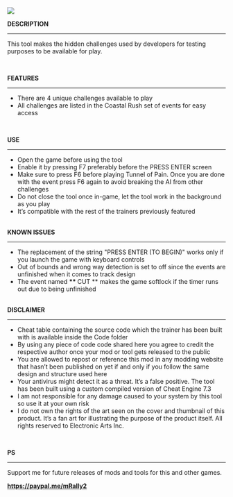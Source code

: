 <img src="https://public-files.gumroad.com/w7ide1k88wfhxdrrxxwq1i5eh89d">
<div class="rich-text">
   <p><strong>DESCRIPTION</strong></p>
   <hr>
   <p>This tool makes the hidden challenges used by developers for testing purposes to be available for play.</p>
   <p><br></p>
   <p><strong>FEATURES</strong></p>
   <hr>
   <ul>
      <li>There are 4 unique challenges available to play</li>
      <li>All challenges are listed in the Coastal Rush set of events for easy access</li>
   </ul>
   <p><br></p>
   <p><strong>USE</strong></p>
   <hr>
   <ul>
      <li>Open the game before using the tool</li>
      <li>Enable it by pressing F7 preferably before the PRESS ENTER screen</li>
      <li>Make sure to press F6 before playing Tunnel of Pain. Once you are done with the event press F6 again to avoid breaking the AI from other challenges</li>
      <li>Do not close the tool once in-game, let the tool work in the background as you play</li>
      <li>It’s compatible with the rest of the trainers previously featured<br><br></li>
   </ul>
   <p><strong>KNOWN ISSUES</strong></p>
   <hr>
   <ul>
      <li>The replacement of the string "PRESS ENTER (TO BEGIN)" works only if you launch the game with keyboard controls</li>
      <li>Out of bounds and wrong way detection is set to off since the events are unfinished when it comes to track design</li>
      <li>The event named&nbsp;<strong>**&nbsp;</strong>CUT ** makes the game softlock if the timer runs out due to being unfinished<br><br></li>
   </ul>
   <p><strong>DISCLAIMER</strong></p>
   <hr>
   <ul>
      <li>Cheat table containing the source code which the trainer has been built with is available inside the Code folder</li>
      <li>By using any piece of code code shared here you agree to credit the respective author once your mod or tool gets released to the public</li>
      <li>You are allowed to repost or reference this mod in any modding website that hasn’t been published on yet if and only if you follow the same design and structure used here</li>
      <li>Your antivirus might detect it as a threat. It’s a false positive. The tool has been built using a custom compiled version of Cheat Engine 7.3</li>
      <li>I am not responsible for any damage caused to your system by this tool so use it at your own risk</li>
      <li>I do not own the rights of the art seen on the cover and thumbnail of this product. It’s a fan art for illustrating the purpose of the product itself. All rights reserved to Electronic Arts Inc.</li>
   </ul>
   <p><br></p>
   <p><strong>PS</strong></p>
   <hr>
   <p>Support me for future releases of mods and tools for this and other games.</p>
   <p><a target="_blank" rel="noopener noreferrer nofollow" href="https://paypal.me/mRally2"><strong>https://paypal.me/mRally2</strong></a></p>
</div>
